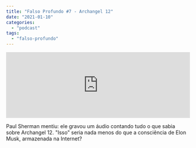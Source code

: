 ```yaml
---
title: "Falso Profundo #7 - Archangel 12"
date: "2021-01-10"
categories: 
  - "podcast"
tags: 
  - "falso-profundo"
---
```


<iframe style="width: 100%; height: 180px;" src="https://anchor.fm/monoestereo/embed/episodes/Falso-Profundo-7---Archangel-12-eooqab" width="100%" height="180px" frameborder="0" scrolling="no"></iframe>

Paul Sherman mentiu: ele gravou um áudio contando tudo o que sabia sobre Archangel 12. "Isso" seria nada menos do que a consciência de Elon Musk, armazenada na Internet?
